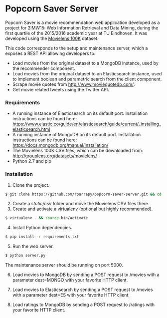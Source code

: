 # Popcorn Saver Server

Popcorn Saver is a movie recommendation web application developed as a project for 2IMW15: Web Information Retrieval and Data Mining, during the first quartile of the 2015/2016 academic year at TU Eindhoven. It was developed using the [Movielens 100K](http://grouplens.org/datasets/movielens/) dataset.

This code corresponds to the setup and maintenance server, which a exposes a REST API allowing developers to:
* Load movies from the original dataset to a MongoDB instance, used by the recommender component.
* Load movies from the original dataset to an Elasticsearch instance, used to implement boolean and parametric search from the client component.
* Scrape movie quotes from http://www.moviequotedb.com/.
* Get movie related tweets using the Twitter API.

### Requirements
* A running instance of Elasticsearch on its default port. Installation instructions can be found here: https://www.elastic.co/guide/en/elasticsearch/guide/current/_installing_elasticsearch.html
* A running instance of MongoDB on its default port. Installation instructions can be found here: https://docs.mongodb.org/manual/installation/
* The Movielens 100K CSV files, which can be downloaded from: http://grouplens.org/datasets/movielens/
* Python 2.7 and pip

### Installation
1. Clone the project.
```sh
$ git clone https://github.com/rparrapy/popcorn-saver-server.git && cd popcorn-saver-server
```
2. Create a *static/csv* folder and move the Movielens CSV files there.
3. Create and activate a virtualenv (optional but highly recommended).
```sh
$ virtualenv . && source bin/activate
```
4. Install Python dependencies.
```sh
$ pip install -r requirements.txt
```
5. Run the web server.
```sh
$ python server.py
```
The maintenance server should be running on port 5000.

6. Load movies to MongoDB by sending a POST request to /movies with a parameter dest=MONGO with your favorite HTTP client.

7. Load movies to Elasticsearch by sending a POST request to /movies with a parameter dest=ES with your favorite HTTP client.

8. Load ratings to MongoDB by sending a POST request to /ratings with your favorite HTTP client.
